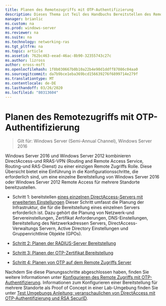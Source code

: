 ```yaml
---
title: Planen des Remotezugriffs mit OTP-Authentifizierung
description: Dieses Thema ist Teil des Handbuchs Bereitstellen des Remote Zugriffs mit OTP-Authentifizierung in Windows Server 2016.
manager: brianlic
ms.custom: na
ms.prod: windows-server
ms.reviewer: na
ms.suite: na
ms.technology: networking-ras
ms.tgt_pltfrm: na
ms.topic: article
ms.assetid: 762bc463-eead-46ac-8b90-32355743c27c
ms.author: lizross
author: eross-msft
ms.openlocfilehash: 1f0b030667b0b10a22b4e90d1ddff87086c04aa0
ms.sourcegitcommit: da7b9bce1eba369bcd156639276f6899714e279f
ms.translationtype: MT
ms.contentlocale: de-DE
ms.lasthandoff: 03/26/2020
ms.locfileid: "80313604"
---
```

# <a name="plan-remote-access-with-otp-authentication"></a>Planen des Remotezugriffs mit OTP-Authentifizierung

>Gilt für: Windows Server (Semi-Annual Channel), Windows Server 2016

 Windows Server 2016 und Windows Server 2012 kombinieren DirectAccess-und RRAS-VPN (Routing and Remote Access Service, Routing-und RAS-Dienst) zu einer einzigen Remote Zugriffs Rolle. Diese Übersicht bietet eine Einführung in die Konfigurationsschritte, die erforderlich sind, um eine einzelne Bereitstellung von Windows Server 2016 oder Windows Server 2012 Remote Access für mehrere Standorte bereitzustellen.  
  
  
-  Schritt 1: bereitstellen [eines einzelnen DirectAccess-Servers mit erweiterten Einstellungen](https://technet.microsoft.com/windows-server-docs/networking/remote-access/directaccess/single-server-advanced/deploy-a-single-directaccess-server-with-advanced-settings) Dieser Schritt umfasst die Planung der Infrastruktur, die für die Bereitstellung eines einzelnen Servers erforderlich ist. Dazu gehört die Planung von Netzwerk-und Servereinstellungen, Zertifikat Anforderungen, DNS-Einstellungen, Bereitstellung des Netzwerkadressen Servers, DirectAccess-Verwaltungs Servern, Active Directory Einstellungen und Gruppenrichtlinie Objekte (GPOs).  
  
-   [Schritt 2: Planen der RADIUS-Server Bereitstellung](Step-2-Plan-the-RADIUS-Server-Deployment.md)  
  
-   [Schritt 3: Planen der OTP-Zertifikat Bereitstellung](Step-3-Plan-OTP-Certificate-Deployment.md)  
  
-   [Schritt 4: Planen von OTP auf dem Remote Zugriffs Server](Step-4-Plan-for-OTP-on-the-Remote-Access-Server.md)  
  
Nachdem Sie diese Planungsschritte abgeschlossen haben, finden Sie weitere Informationen unter [Konfigurieren des Remote Zugriffs mit OTP-Authentifizierung](https://technet.microsoft.com/windows-server-docs/networking/remote-access/ras/otp/configure/configure-ra-with-otp-authentication). Informationen zum Konfigurieren einer Bereitstellung für mehrere Standorte als Proof of Concept in einer Lab-Umgebung finden Sie unter [Test Umgebungs Anleitung: veranschaulichen von DirectAccess mit OTP-Authentifizierung und RSA SecurID](https://technet.microsoft.com/windows-server-docs/networking/remote-access/directaccess/tlg-otp-securid/test-lab-guide-demonstrate-directaccess-with-otp-authentication-and-rsa-securid).  
  


